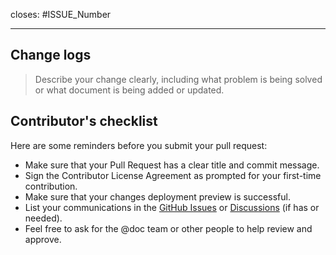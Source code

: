 <!--Thank you for contributing! -->

<!--In case of an existing issue or discussions, please reference it-->
closes: #ISSUE_Number
<!--Remove this section if no corresponding issue.-->

---

## Change logs

> Describe your change clearly, including what problem is being solved or what document is being added or updated.

## Contributor's checklist

Here are some reminders before you submit your pull request:

* Make sure that your Pull Request has a clear title and commit message.
* Sign the Contributor License Agreement as prompted for your first-time contribution.
* Make sure that your changes deployment preview is successful.
* List your communications in the [GitHub Issues](https://github.com/cloudberrydb/cloudberrydb-site/issues) or [Discussions](https://github.com/orgs/cloudberrydb/discussions) (if has or needed).
* Feel free to ask for the @doc team or other people to help review and approve.
